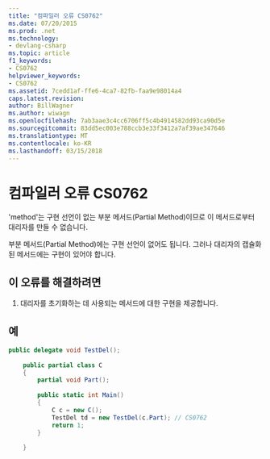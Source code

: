 ```yaml
---
title: "컴파일러 오류 CS0762"
ms.date: 07/20/2015
ms.prod: .net
ms.technology:
- devlang-csharp
ms.topic: article
f1_keywords:
- CS0762
helpviewer_keywords:
- CS0762
ms.assetid: 7cedd1af-ffe6-4ca7-82fb-faa9e98014a4
caps.latest.revision: 
author: BillWagner
ms.author: wiwagn
ms.openlocfilehash: 7ab3aae3c4cc6706ff5c4b4914582dd93ca90d5e
ms.sourcegitcommit: 83dd5ec003e788ccb3e33f3412a7af39ae347646
ms.translationtype: MT
ms.contentlocale: ko-KR
ms.lasthandoff: 03/15/2018
---
```

# <a name="compiler-error-cs0762"></a>컴파일러 오류 CS0762
'method'는 구현 선언이 없는 부분 메서드(Partial Method)이므로 이 메서드로부터 대리자를 만들 수 없습니다.  
  
 부분 메서드(Partial Method)에는 구현 선언이 없어도 됩니다. 그러나 대리자의 캡슐화된 메서드에는 구현이 있어야 합니다.  
  
## <a name="to-correct-this-error"></a>이 오류를 해결하려면  
  
1.  대리자를 초기화하는 데 사용되는 메서드에 대한 구현을 제공합니다.  
  
## <a name="example"></a>예  
  
```csharp  
public delegate void TestDel();  
  
    public partial class C  
    {  
        partial void Part();  
  
        public static int Main()  
        {  
            C c = new C();  
            TestDel td = new TestDel(c.Part); // CS0762  
            return 1;  
        }  
  
    }  
```
